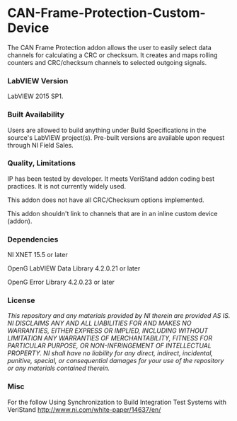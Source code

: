 CAN-Frame-Protection-Custom-Device
===================

The CAN Frame Protection addon allows the user to easily select data channels for calculating a CRC or checksum.  It creates and maps rolling counters and CRC/checksum channels to selected outgoing signals.

### LabVIEW Version ###

LabVIEW 2015 SP1.

### Built Availability ###

Users are allowed to build anything under Build Specifications in the source's LabVIEW project(s).  Pre-built versions are available upon request through NI Field Sales. 

### Quality, Limitations ###

IP has been tested by developer. It meets VeriStand addon coding best practices. It is not currently widely used. 

This addon does not have all CRC/Checksum options implemented.

This addon shouldn't link to channels that are in an inline custom device (addon).

### Dependencies ###

NI XNET 15.5 or later

OpenG LabVIEW Data Library 4.2.0.21 or later

OpenG Error Library 4.2.0.23 or later

### License ###

*This repository and any materials provided by NI therein are provided AS IS. NI DISCLAIMS ANY AND ALL LIABILITIES FOR AND MAKES NO WARRANTIES, EITHER EXPRESS OR IMPLIED, INCLUDING WITHOUT LIMITATION ANY WARRANTIES OF MERCHANTABILITY, FITNESS FOR  PARTICULAR PURPOSE, OR NON-INFRINGEMENT OF INTELLECTUAL PROPERTY. NI shall have no liability for any direct, indirect, incidental, punitive, special, or consequential damages for your use of the repository or any materials contained therein.*

### Misc ###

For the  follow Using Synchronization to Build Integration Test Systems with VeriStand
 http://www.ni.com/white-paper/14637/en/